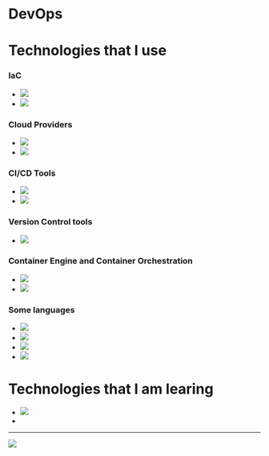 
<h1> DevOps </h1>

<h1> Technologies that I use </h1>
<h3>IaC</h3>
<ul>
<li><img src=https://img.shields.io/badge/Ansible-FF0000?logo=ansible&logoColor=white&style=flat></li>
<li><img src=https://img.shields.io/badge/Terraform-FF00FF?logo=terraform&logoColor=white&style=flat></li>
</ul>
<h3>Cloud Providers</h3>
<ul>
  <li><img src=https://img.shields.io/badge/AWS-FF6500?logo=amazon&logoColor=white&style=flat></li>
  <li><img src=https://img.shields.io/badge/GCP-1500FF?logo=google&logoColor=white&style=flat></li>
</ul>
<h3>CI/CD Tools</h3>
<ul>
  <li><img src=https://img.shields.io/badge/Github-Actions-0FF50F?logo=githubactions&logoColor=white&style=flat></li>
  <li><img src=https://img.shields.io/badge/Jenkins-FF0000?logo=Jenkins&logoColor=white&style=flat></li>
</ul>
<h3> Version Control tools</h3>
<ul>
  <li><img src=https://img.shields.io/badge/Git-FF4F00?logo=git&logoColor=white&style=flat></li>
</ul>
<h3>Container Engine and Container Orchestration</h3>
<ul>
  <li><img src=https://img.shields.io/badge/Docker-00FFFF?logo=Docker&logoColor=white&style=flat></li>
  <li><img src=https://img.shields.io/badge/Kubernetes-0000FF?logo=kubernetes&logoColor=white&style=flat></li>
</ul>
<h3>Some languages</h3>
<ul>
  <li><img src=https://img.shields.io/badge/PHP-5F00FF?logo=php&logoColor=white&style=flat></li>
   <li><img src=https://img.shields.io/badge/Javascript-FFFF00?logo=javascript&logoColor=white&style=flat></li>
   <li><img src=https://img.shields.io/badge/MYSQL-FF5F00?logo=mysql&logoColor=white&style=flat></li>
  <li><img src=https://img.shields.io/badge/Bash-000000?logo=Bash&logoColor=white&style=flat></li>
</ul>
<h1> Technologies that I am learing </h1>
<ul>
  <li><img src=https://img.shields.io/badge/Spring-00FF00?logo=Spring&logoColor=white&style=flat></li>
  <li></li>
</ul>

<hr>

<a href="https://github.com/anuraghazra/github-readme-stats"><img align="center" src="https://github-readme-stats.vercel.app/api/top-langs/?username=wgall&layout=compact&theme=tokyonight&hide_border=true" /></a> 




